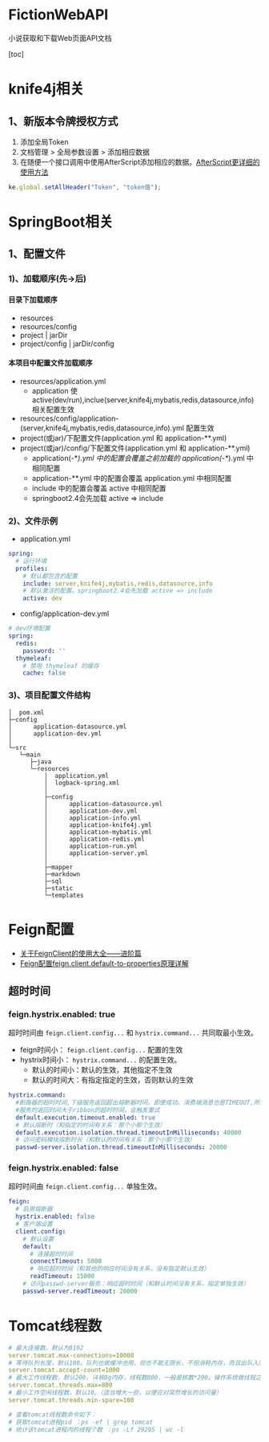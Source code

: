 # FictionWebAPI
小说获取和下载Web页面API文档

[toc]

# knife4j相关
## 1、新版本令牌授权方式
1. 添加全局Token
2. 文档管理 > 全局参数设置 > 添加相应数据
3. 在随便一个接口调用中使用AfterScript添加相应的数据。[AfterScript更详细的使用方法](https://gitee.com/xiaoym/knife4j/wikis/AfterScript)
```javascript
ke.global.setAllHeader("Token", "token值");
```

# SpringBoot相关
## 1、配置文件
### 1)、加载顺序(先->后)
#### 目录下加载顺序
- resources
- resources/config
- project | jarDir
- project/config | jarDir/config
#### 本项目中配置文件加载顺序
- resources/application.yml
  - application 使 active(dev/run),inclue(server,knife4j,mybatis,redis,datasource,info) 相关配置生效
- resources/config/application-(server,knife4j,mybatis,redis,datasource,info).yml 配置生效
- project(或jar)/下配置文件(application.yml 和 application-**.yml)
- project(或jar)/config/下配置文件(application.yml 和 application-**.yml)
  - application(-\**).yml 中的配置会覆盖之前加载的 application(-\**).yml 中相同配置
  - application-**.yml 中的配置会覆盖 application.yml 中相同配置
  - include 中的配置会覆盖 active 中相同配置
  - springboot2.4会先加载 active => include

### 2)、文件示例
- application.yml
```yaml
spring:
  # 运行环境
  profiles:
    # 默认都包含的配置
    include: server,knife4j,mybatis,redis,datasource,info
    # 默认激活的配置。springboot2.4会先加载 active => include
    active: dev
```
- config/application-dev.yml
```yaml
# dev环境配置
spring:
  redis:
    password: ''
  thymeleaf:
    # 禁用 thymeleaf 的缓存
    cache: false
```
### 3)、项目配置文件结构
```shell
│  pom.xml
├─config
│      application-datasource.yml
│      application-dev.yml
│
└─src
   └─main
      ├─java
      └─resources
          │  application.yml
          │  logback-spring.xml
          │
          ├─config
          │      application-datasource.yml
          │      application-dev.yml
          │      application-info.yml
          │      application-knife4j.yml
          │      application-mybatis.yml
          │      application-redis.yml
          │      application-run.yml
          │      application-server.yml
          │
          ├─mapper
          ├─markdown
          ├─sql
          ├─static
          └─templates
```

# Feign配置
- [关于FeignClient的使用大全——进阶篇](https://www.cnblogs.com/sharpest/p/13709790.html)
- [Feign配置feign.client.default-to-properties原理详解](https://blog.csdn.net/yaomingyang/article/details/115558129)
## 超时时间
###  feign.hystrix.enabled: true
超时时间由 ```feign.client.config...``` 和 ```hystrix.command...``` 共同取最小生效。
- feign时间小： ```feign.client.config...``` 配置的生效
- hystrix时间小： ```hystrix.command...``` 的配置生效。
  - 默认的时间小：默认的生效，其他指定不生效
  - 默认的时间大：有指定指定的生效，否则默认的生效
```yaml
hystrix.command:
  #断路器的超时时间,下级服务返回超出熔断器时间，即便成功，消费端消息也是TIMEOUT,所以一般断路器的超时时间需要大于ribbon的超时时间。
  #服务的返回时间大于ribbon的超时时间，会触发重试
  default.execution.timeout.enabled: true
  # 默认熔断时（和指定的时间有关系：那个小那个生效）
  default.execution.isolation.thread.timeoutInMilliseconds: 40000
  # 访问密码模块熔断时长（和默认的时间有关系：那个小那个生效）
  passwd-server.isolation.thread.timeoutInMilliseconds: 20000
```
### feign.hystrix.enabled: false
超时时间由 ```feign.client.config...``` 单独生效。
```yaml
feign:
  # 启用熔断器
  hystrix.enabled: false
  # 客户端设置
  client.config:
    # 默认设置
    default:
      # 连接超时时间
      connectTimeout: 5000
      # 响应超时时间（和其他的响应时间没有关系，没有指定默认生效）
      readTimeout: 15000
    # 访问passwd-server服务：响应超时时间（和默认时间没有关系，指定单独生效）
    passwd-server.readTimeout: 20000
```

# Tomcat线程数
```yaml
# 最大连接数，默认为8192
server.tomcat.max-connections=10000
# 等待队列长度，默认100。队列也做缓冲池用，但也不能无限长，不但消耗内存，而且出队入队也消耗CPU
server.tomcat.accept-count=1000
# 最大工作线程数，默认200。（4核8g内存，线程数800，一般是核数*200。操作系统做线程之间的切换调度是有系统开销的，所以不是越多越好。）
server.tomcat.threads.max=800
# 最小工作空闲线程数，默认10。（适当增大一些，以便应对突然增长的访问量）
server.tomcat.threads.min-spare=100

# 查看tomcat线程数命令如下：
# 获取tomcat进程pid ：ps -ef | grep tomcat
# 统计该tomcat进程内的线程个数 ：ps -Lf 29295 | wc -l
```
